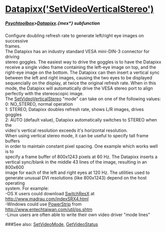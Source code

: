 # [Datapixx('SetVideoVerticalStereo')](Datapixx-SetVideoVerticalStereo) 
##### [Psychtoolbox](Psychtoolbox)>[Datapixx](Datapixx).{mex*} subfunction


Configure doubling refresh rate to generate left/right eye images on successive  
frames.  
The Datapixx has an industry standard VESA mini-DIN-3 connector for driving  
stereo goggles. The easiest way to drive the goggles is to have the Datapixx  
receive a single video frame containing the left-eye image on top, and the  
right-eye image on the bottom. The Datapixx can then insert a vertical sync  
between the left and right images, causing the two eyes to be displayed  
sequencially on the display, at twice the original refresh rate. When in this  
mode, the Datapixx will automatically drive the VESA stereo port to align  
perfectly with the stereoscopic image.  
The [SetVideoVerticalStereo](SetVideoVerticalStereo) "mode" can take on one of the following values:  
   0: NO\_STEREO, normal operation  
   1: STEREO, Datapixx doubles refresh rate, shows L/R images, drives goggles  
   2: AUTO (default value), Datapixx automatically switches to STEREO when the  
video's vertical resolution exceeds it's horizontal resolution.  
When using vertical stereo mode, it can be useful to specify tall frame buffers  
in order to maintain constant pixel spacing. One example which works well is to  
specify a frame buffer of 800x1243 pixels at 60 Hz. The Datapixx inserts a  
vertical sync/blank in the middle 43 lines of the image, resulting in an 800x600  
image for each of the left and right eyes at 120 Hz. The utilities used to  
generate unusual DVI resolutions (like 800x1243) depend on the host operating  
system.  For example:  
   -OS X users could download [SwitchResX](SwitchResX) at http://www.madrau.com/indexSRX4.html  
   -Windows could use [PowerStrip](PowerStrip) from http://www.entechtaiwan.com/util/ps.shtm  
   -Linux users are often able to write their own video driver "mode lines"  
  


###See also:
[SetVideoMode](Datapixx-SetVideoMode), [GetVideoStatus](Datapixx-GetVideoStatus)
